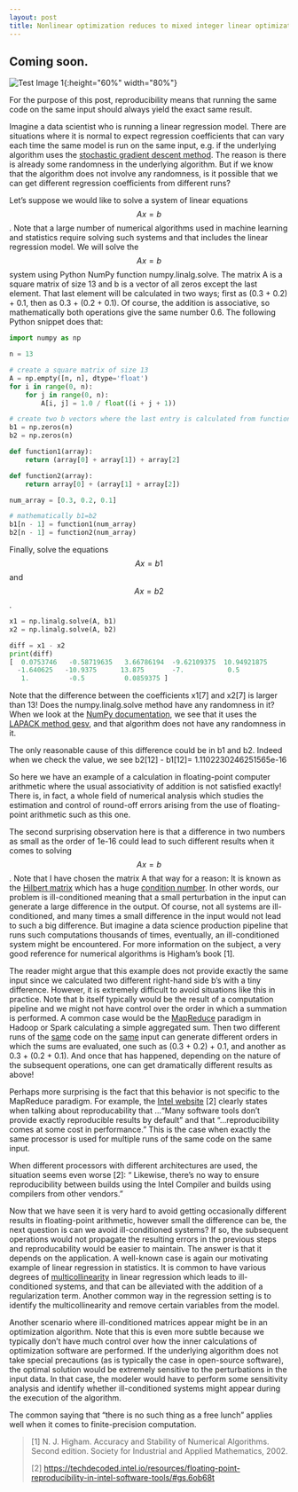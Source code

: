 ```yaml
---
layout: post
title: Nonlinear optimization reduces to mixed integer linear optimization. Or does it?
---
```


## **Coming soon.**

![Test Image 1](https://muratmut.github.io/images/repro-p1.PNG){:height="60%" width="80%"}

For the purpose of this post, reproducibility means that running the same code on the same input should always yield the exact same result.

Imagine a data scientist who is running a linear regression model. There are situations where it is normal to expect regression coefficients that can vary each time the same model is run on the same input, e.g. if the underlying algorithm uses the [stochastic gradient descent method](https://en.wikipedia.org/wiki/Stochastic_gradient_descent). The reason is there is already some randomness in the underlying algorithm. But if we know that the algorithm does not involve any randomness, is it possible that we can get different regression coefficients from different runs?

Let’s suppose we would like to solve a system of linear equations $$Ax=b$$. Note that a large number of numerical algorithms used in machine learning and statistics require solving such systems and that includes the linear regression model. We will solve the $$Ax=b$$ system using Python NumPy function numpy.linalg.solve. The matrix A is a square matrix of size 13 and b is a vector of all zeros except the last element. That last element will be calculated in two ways; first as (0.3 + 0.2) + 0.1, then as 0.3 + (0.2 + 0.1). Of course, the addition is associative, so mathematically both operations give the same number 0.6. The following Python snippet does that:

```python
import numpy as np

n = 13

# create a square matrix of size 13
A = np.empty([n, n], dtype='float')
for i in range(0, n):
    for j in range(0, n):
        A[i, j] = 1.0 / float((i + j + 1))

# create two b vectors where the last entry is calculated from function1 and function2.
b1 = np.zeros(n)
b2 = np.zeros(n)

def function1(array):
    return (array[0] + array[1]) + array[2]

def function2(array):
    return array[0] + (array[1] + array[2])

num_array = [0.3, 0.2, 0.1]

# mathematically b1=b2
b1[n - 1] = function1(num_array)
b2[n - 1] = function2(num_array)

```
Finally, solve the equations $$Ax=b1$$ and $$Ax=b2$$.

```python
x1 = np.linalg.solve(A, b1)
x2 = np.linalg.solve(A, b2)

diff = x1 - x2
print(diff)
[  0.0753746   -0.58719635   3.66786194  -9.62109375  10.94921875
  -1.640625   -10.9375      13.875       -7.           0.5
   1.          -0.5          0.0859375 ]
```

Note that the difference between the coefficients x1[7] and x2[7] is larger than 13! Does the numpy.linalg.solve method have any randomness in it? When we look at the [NumPy documentation](https://numpy.org/doc/stable/reference/generated/numpy.linalg.solve.html#numpy.linalg.solve), we see that it uses the [LAPACK method gesv](https://software.intel.com/sites/products/documentation/doclib/mkl_sa/11/mkl_lapack_examples/lapackro1.htm), and that algorithm does not have any randomness in it.

The only reasonable cause of this difference could be in b1 and b2. Indeed when we check the value, we see
b2[12] - b1[12]= 1.1102230246251565e-16

So here we have an example of a calculation in floating-point computer arithmetic where the usual associativity of addition is not satisfied exactly! There is, in fact, a whole field of numerical analysis which studies the estimation and control of round-off errors arising from the use of floating-point arithmetic such as this one.

The second surprising observation here is that a difference in two numbers as small as the order of 1e-16 could lead to such different results when it comes to solving $$Ax=b$$. Note that I have chosen the matrix A that way for a reason: It is known as the [Hilbert matrix](https://en.wikipedia.org/wiki/Hilbert_matrix) which has a huge [condition number](https://en.wikipedia.org/wiki/Condition_number). In other words, our problem is ill-conditioned meaning that a small perturbation in the input can generate a large difference in the output. Of course, not all systems are ill-conditioned, and many times a small difference in the input would not lead to such a big difference. But imagine a data science production pipeline that runs such computations thousands of times, eventually, an ill-conditioned system might be encountered. For more information on the subject, a very good reference for numerical algorithms is Higham’s book [1].

The reader might argue that this example does not provide exactly the same input since we calculated two different right-hand side b’s with a tiny difference. However, it is extremely difficult to avoid situations like this in practice. Note that b itself typically would be the result of a computation pipeline and we might not have control over the order in which a summation is performed. A common case would be the [MapReduce](https://en.wikipedia.org/wiki/MapReduce) paradigm in Hadoop or Spark calculating a simple aggregated sum. Then two different runs of the <ins>same</ins> code on the <ins>same</ins> input can generate different orders in which the sums are evaluated, one such as (0.3 + 0.2) + 0.1, and another as 0.3 + (0.2 + 0.1). And once that has happened, depending on the nature of the subsequent operations, one can get dramatically different results as above!

Perhaps more surprising is the fact that this behavior is not specific to the MapReduce paradigm. For example, the [Intel website](https://techdecoded.intel.io/resources/floating-point-reproducibility-in-intel-software-tools/#gs.6ob68t) [2] clearly states when talking about reproducability that …“Many software tools don’t provide exactly reproducible results by default” and that “…reproducibility comes at some cost in performance.” This is the case when exactly the same processor is used for multiple runs of the same code on the same input. 

When different processors with different architectures are used, the situation seems even worse [2]:
“ Likewise, there’s no way to ensure reproducibility between builds using the Intel Compiler and builds using compilers from other vendors.”

Now that we have seen it is very hard to avoid getting occasionally different results in floating-point arithmetic, however small the difference can be, the next question is can we avoid ill-conditioned systems? If so, the subsequent operations would not propagate the resulting errors in the previous steps and reproducability would be easier to maintain. The answer is that it depends on the application. A well-known case is again our motivating example of linear regression in statistics. It is common to have various degrees of [multicollinearity](https://en.wikipedia.org/wiki/Multicollinearity) in linear regression which leads to ill-conditioned systems, and that can be alleviated with the addition of a regularization term. Another common way in the regression setting is to identify the multicollinearity and remove certain variables from the model.

Another scenario where ill-conditioned matrices appear might be in an optimization algorithm. Note that this is even more subtle because we typically don’t have much control over how the inner calculations of optimization software are performed. If the underlying algorithm does not take special precautions (as is typically the case in open-source software), the optimal solution would be extremely sensitive to the perturbations in the input data. In that case, the modeler would have to perform some sensitivity analysis and identify whether ill-conditioned systems might appear during the execution of the algorithm.

The common saying that “there is no such thing as a free lunch” applies well when it comes to finite-precision computation.

> [1] N. J. Higham. Accuracy and Stability of Numerical Algorithms. Second edition. Society for Industrial and Applied Mathematics, 2002.
>
> [2] https://techdecoded.intel.io/resources/floating-point-reproducibility-in-intel-software-tools/#gs.6ob68t
